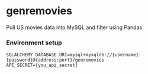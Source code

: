 # genremovies

Pull US movies data into MySQL and filter using Pandas

### Environment setup

```shell
SQLALCHEMY_DATABASE_URI=mysql+mysqldb://{username}:{password}@{address:port}/genremovies
API_SECRET={you_api_secret}
```
